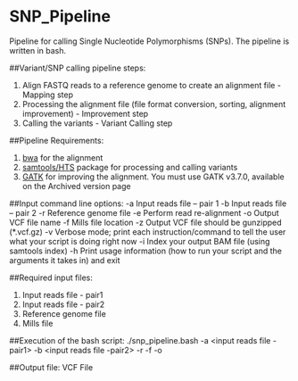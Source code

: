 # SNP_Pipeline

Pipeline for calling Single Nucleotide Polymorphisms (SNPs). The pipeline is written in bash.

##Variant/SNP calling pipeline steps:
1.	Align FASTQ reads to a reference genome to create an alignment file - Mapping step
2.	Processing the alignment file (file format conversion, sorting, alignment improvement) - Improvement step
3.	Calling the variants - Variant Calling step

##Pipeline Requirements:
1.	[bwa](https://github.com/lh3/bwa) for the alignment
2.	[samtools/HTS](http://www.htslib.org/) package for processing and calling variants
3.	[GATK](https://gatk.broadinstitute.org/hc/en-us) for improving the alignment. You must use GATK v3.7.0, available on the Archived version page

##Input command line options:
-a	Input reads file – pair 1
-b	Input reads file – pair 2
-r	Reference genome file
-e	Perform read re-alignment
-o	Output VCF file name
-f	Mills file location
-z	Output VCF file should be gunzipped (*.vcf.gz)
-v	Verbose mode; print each instruction/command to tell the user what your script is doing right now
-i	Index your output BAM file (using samtools index)
-h	Print usage information (how to run your script and the arguments it takes in) and exit

##Required input files:
1. Input reads file - pair1
2. Input reads file - pair2
3. Reference genome file
4. Mills file

##Execution of the bash script:
./snp_pipeline.bash -a <input reads file -pair1> -b <input reads file -pair2> -r <reference genome file> -f <Mills file> -o <output file>

##Output file:
VCF File 
